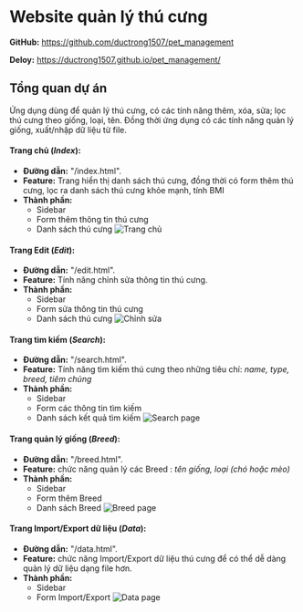 # Website quản lý thú cưng

**GitHub:** https://github.com/ductrong1507/pet_management

**Deloy:** https://ductrong1507.github.io/pet_management/

## Tổng quan dự án

Ứng dụng dùng để quản lý thú cưng, có các tính năng thêm, xóa, sửa; lọc thú cưng theo giống, loại, tên. Đồng thời ứng dụng có các tính năng quản lý giống, xuất/nhập dữ liệu từ file.

#### Trang chủ (_Index_):

- **Đường dẫn:** "/index.html".
- **Feature:** Trang hiển thị danh sách thú cưng, đồng thời có form thêm thú cưng, lọc ra danh sách thú cưng khỏe mạnh, tính BMI
- **Thành phần:**
  - Sidebar
  - Form thêm thông tin thú cưng
  - Danh sách thú cưng
    ![Trang chủ](https://firebasestorage.googleapis.com/v0/b/funix-way.appspot.com/o/xSeries%2FPRF192x%2FASM_Image%2FPRF192x_ASM2_H%C6%B0%E1%BB%9Bng%20d%E1%BA%ABn%20d%E1%BB%B1%20%C3%A1n_H%C3%ACnh%201.png?alt=media&token=ebd63225-ea42-468a-bc39-6f36847e3a7a)

#### Trang Edit (_Edit_):

- **Đường dẫn:** "/edit.html".
- **Feature:** Tính năng chỉnh sửa thông tin thú cưng.
- **Thành phần:**
  - Sidebar
  - Form sửa thông tin thú cưng
  - Danh sách thú cưng
    ![Chỉnh sửa](https://firebasestorage.googleapis.com/v0/b/funix-way.appspot.com/o/xSeries%2FPRF192x%2FASM_Image%2FPRF192x_ASM2_H%C6%B0%E1%BB%9Bng%20d%E1%BA%ABn%20d%E1%BB%B1%20%C3%A1n_H%C3%ACnh%207.png?alt=media&token=ec02e855-969f-4a3b-8247-13b0ea5eea34)

#### Trang tìm kiếm (_Search_):

- **Đường dẫn:** "/search.html".
- **Feature:** Tính năng tìm kiếm thú cưng theo những tiêu chí: _name, type, breed, tiêm chủng_
- **Thành phần:**
  - Sidebar
  - Form các thông tin tìm kiếm
  - Danh sách kết quả tìm kiếm
    ![Search page](https://firebasestorage.googleapis.com/v0/b/funix-way.appspot.com/o/xSeries%2FPRF192x%2FASM_Image%2FPRF192x_ASM2_H%C6%B0%E1%BB%9Bng%20d%E1%BA%ABn%20d%E1%BB%B1%20%C3%A1n_H%C3%ACnh%209.png?alt=media&token=482fde27-f83f-49e0-853c-5f1639e84c24)

#### Trang quản lý giống (_Breed_):

- **Đường dẫn:** "/breed.html".
- **Feature:** chức năng quản lý các Breed : _tên giống, loại (chó hoặc mèo)_
- **Thành phần:**
  - Sidebar
  - Form thêm Breed
  - Danh sách Breed
    ![Breed page](https://firebasestorage.googleapis.com/v0/b/funix-way.appspot.com/o/xSeries%2FPRF192x%2FASM_Image%2FPRF192x_ASM2_H%C6%B0%E1%BB%9Bng%20d%E1%BA%ABn%20d%E1%BB%B1%20%C3%A1n_H%C3%ACnh%203.png?alt=media&token=266d309c-2be6-41e6-89ee-1afcfdd38b81)

#### Trang Import/Export dữ liệu (_Data_):

- **Đường dẫn:** "/data.html".
- **Feature:** chức năng Import/Export dữ liệu thú cưng để có thể dễ dàng quản lý dữ liệu dạng file hơn.
- **Thành phần:**
  - Sidebar
  - Form Import/Export
    ![Data page](https://firebasestorage.googleapis.com/v0/b/funix-way.appspot.com/o/xSeries%2FPRF192x%2FASM_Image%2FPRF192x_ASM2_H%C6%B0%E1%BB%9Bng%20d%E1%BA%ABn%20d%E1%BB%B1%20%C3%A1n_H%C3%ACnh%2013.png?alt=media&token=e191c53d-1d01-48ab-8377-d11be2ba805a)

